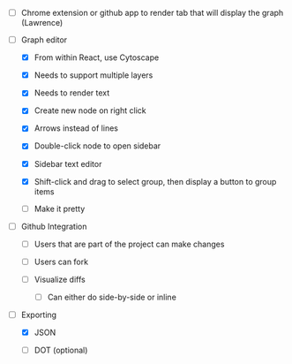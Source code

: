 - [ ] Chrome extension or github app to render tab that will display the graph (Lawrence)

- [ ] Graph editor

    - [x] From within React, use Cytoscape

    - [x] Needs to support multiple layers

    - [x] Needs to render text

    - [x] Create new node on right click

    - [x] Arrows instead of lines

    - [x] Double-click node to open sidebar

    - [x] Sidebar text editor

    - [x] Shift-click and drag to select group, then display a button to group items

    - [ ] Make it pretty

- [ ] Github Integration

    - [ ] Users that are part of the project can make changes

    - [ ] Users can fork

    - [ ] Visualize diffs

        - [ ] Can either do side-by-side or inline

- [ ] Exporting

    - [x] JSON

    - [ ] DOT (optional)
